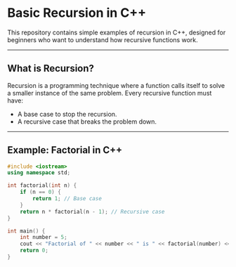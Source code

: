 # Basic Recursion in C++

This repository contains simple examples of recursion in C++, designed for beginners who want to understand how recursive functions work.

---

##  What is Recursion?

Recursion is a programming technique where a function calls itself to solve a smaller instance of the same problem. Every recursive function must have:

-  A base case to stop the recursion.
-  A recursive case that breaks the problem down.

---

##  Example: Factorial in C++

```cpp
#include <iostream>
using namespace std;

int factorial(int n) {
    if (n == 0) {
        return 1; // Base case
    }
    return n * factorial(n - 1); // Recursive case
}

int main() {
    int number = 5;
    cout << "Factorial of " << number << " is " << factorial(number) << endl;
    return 0;
}

